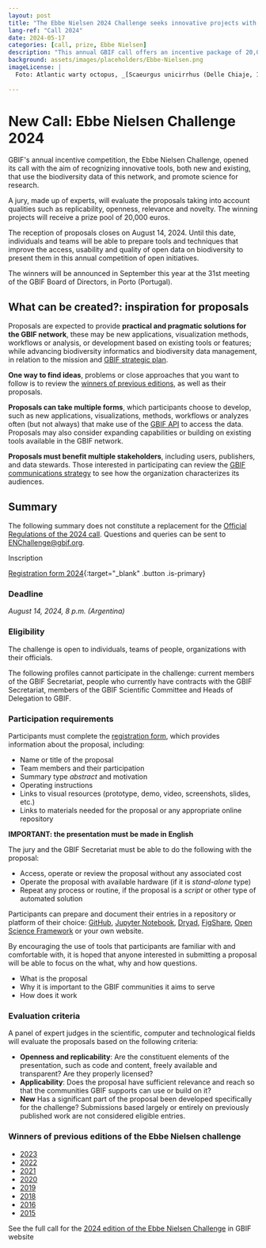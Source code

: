 ```yaml
---
layout: post
title: "The Ebbe Nielsen 2024 Challenge seeks innovative projects with open data on biodiversity"
lang-ref: "Call 2024"
date: 2024-05-17
categories: [call, prize, Ebbe Nielsen]
description: "This annual GBIF call offers an incentive package of 20,000 euros. In its 2024 edition, the Ebbe Nielsen Challenge seeks innovative projects with open data on biodiversity. **Reception of proposals until August 14, 2024**"
background: assets/images/placeholders/Ebbe-Nielsen.png
imageLicense: |
  Foto: Atlantic warty octopus, _[Scaeurgus unicirrhus (Delle Chiaje, 1841)](https://www.gbif.org/es/species/9385151)_ from Cefalopodi viventi nel Golfo di Napoli (sistematica) 1986 via [Biodiversity Heritage Library](https://flic.kr/p/aixn3v), no rights reserved under [CC0](https://creativecommons.org/publicdomain/mark/1.0/)
  
---
```


# New Call: Ebbe Nielsen Challenge 2024

GBIF's annual incentive competition, the Ebbe Nielsen Challenge, opened its call with the aim of recognizing innovative tools, both new and existing, that use the biodiversity data of this network, and promote science for research.

A jury, made up of experts, will evaluate the proposals taking into account qualities such as replicability, openness, relevance and novelty. The winning projects will receive a prize pool of 20,000 euros.

The reception of proposals closes on August 14, 2024. Until this date, individuals and teams will be able to prepare tools and techniques that improve the access, usability and quality of open data on biodiversity to present them in this annual competition of open initiatives.

The winners will be announced in September this year at the 31st meeting of the GBIF Board of Directors, in Porto (Portugal).

## What can be created?: inspiration for proposals

Proposals are expected to provide **practical and pragmatic solutions for the GBIF network**, these may be new applications, visualization methods, workflows or analysis, or development based on existing tools or features; while advancing biodiversity informatics and biodiversity data management, in relation to the mission and [GBIF strategic plan](https://www.gbif.org/es/strategic-plan).

**One way to find ideas**, problems or close approaches that you want to follow is to review the [winners of previous editions](https://www.gbif.org/news/1uT1VeEizvCuXgwpicaciq/2024-ebbe-nielsen-challenge-seeks-open-data-innovations-for-biodiversity#previous), as well as their proposals.

**Proposals can take multiple forms**, which participants choose to develop, such as new applications, visualizations, methods, workflows or analyzes often (but not always) that make use of the [GBIF API](https://www.gbif.org/es/developer/summary) to access the data. Proposals may also consider expanding capabilities or building on existing tools available in the GBIF network. 

**Proposals must benefit multiple stakeholders**, including users, publishers, and data stewards. Those interested in participating can review the [GBIF communications strategy](https://www.gbif.org/es/document/80926) to see how the organization characterizes its audiences.

## Summary

The following summary does not constitute a replacement for the [Official Regulations of the 2024 call](https://www.gbif.org/awards/ebbe-2024-rules). Questions and queries can be sent to [ENChallenge@gbif.org](mailto:ENChallenge@gbif.org).

Inscription

[Registration form 2024](https://bit.ly/ebbe-2024){:target="_blank" .button .is-primary}


### Deadline

*August 14, 2024, 8 p.m. (Argentina)*

### Eligibility

The challenge is open to individuals, teams of people, organizations with their officials.

The following profiles cannot participate in the challenge: current members of the GBIF Secretariat, people who currently have contracts with the GBIF Secretariat, members of the GBIF Scientific Committee and Heads of Delegation to GBIF.


### Participation requirements

Participants must complete the [registration form](https://bit.ly/ebbe-2024), which provides information about the proposal, including:

* Name or title of the proposal
* Team members and their participation
* Summary type _abstract_ and motivation
* Operating instructions
* Links to visual resources (prototype, demo, video, screenshots, slides, etc.)
* Links to materials needed for the proposal or any appropriate online repository

**IMPORTANT: the presentation must be made in English**


The jury and the GBIF Secretariat must be able to do the following with the proposal:

* Access, operate or review the proposal without any associated cost
* Operate the proposal with available hardware (if it is _stand-alone_ type)
* Repeat any process or routine, if the proposal is a _script_ or other type of automated solution

Participants can prepare and document their entries in a repository or platform of their choice: [GitHub](https://github.com/), [Jupyter Notebook](http://jupyter.org/), [Dryad]( https://www.datadryad.org/), [FigShare](https://figshare.com/), [Open Science Framework](https://osf.io/) or your own website.

By encouraging the use of tools that participants are familiar with and comfortable with, it is hoped that anyone interested in submitting a proposal will be able to focus on the what, why and how questions.


* What is the proposal
* Why it is important to the GBIF communities it aims to serve
* How does it work


### Evaluation criteria

A panel of expert judges in the scientific, computer and technological fields will evaluate the proposals based on the following criteria:


* **Openness and replicability**: Are the constituent elements of the presentation, such as code and content, freely available and transparent? Are they properly licensed?
* **Applicability**: Does the proposal have sufficient relevance and reach so that the communities GBIF supports can use or build on it?
* **New** Has a significant part of the proposal been developed specifically for the challenge? Submissions based largely or entirely on previously published work are not considered eligible entries.

### Winners of previous editions of the Ebbe Nielsen challenge

* [2023](https://www.gbif.org/news/EQgUzZ4YA75BSeLs1naI9/belgian-built-gbif-alert-system-wins-the-2023-ebbe-nielsen-challenge)
* [2022](https://www.gbif.org/es/news/6J94JrRZtDCPhUZMMiTALq/gridder-and-bdc-share-top-honors-in-2022-gbif-ebbe-nielsen-challenge)
* [2021](https://www.gbif.org/es/news/QWLleXqOFkDOGR4Oxaj94/)
* [2020](https://www.gbif.org/es/news/AcT155L4KYZ5RxsfDnGGt/)
* [2019](https://www.gbif.org/es/news/2mixX9oDrJI2W3AqPFOxI3/)
* [2018](https://www.gbif.org/es/news/4TuHBNfycgO4GEMOKkMi4u/)
* [2016](https://gbif2016.devpost.com/submissions)
* [2015](https://www.gbif.org/news/82409/winners-named-for-first-gbif-ebbe-nielsen-challenge)


See the full call for the [2024 edition of the Ebbe Nielsen Challenge](https://www.gbif.org/news/1uT1VeEizvCuXgwpicaciq/2024-ebbe-nielsen-challenge-seeks-open-data-innovations-for-biodiversity) in GBIF website
